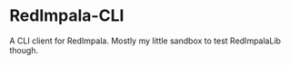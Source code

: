 RedImpala-CLI
=============

A CLI client for RedImpala. Mostly my little sandbox to test RedImpalaLib though.
